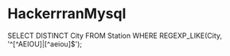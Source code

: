 # HackerrranMysql
SELECT DISTINCT City FROM Station
WHERE REGEXP_LIKE(City, '^[^AEIOU]|[^aeiou]$');
